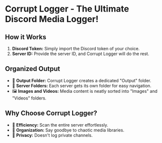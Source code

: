 # Corrupt Logger - The Ultimate Discord Media Logger!

## How it Works
1. **Discord Token:** Simply import the Discord token of your choice.
2. **Server ID:** Provide the server ID, and Corrupt Logger will do the rest.

## Organized Output
- 📁 **Output Folder:** Corrupt Logger creates a dedicated "Output" folder.
- 📂 **Server Folders:** Each server gets its own folder for easy navigation.
- 🖼️ **Images and Videos:** Media content is neatly sorted into "Images" and "Videos" folders.

## Why Choose Corrupt Logger?
- 🚀 **Efficiency:** Scan the entire server effortlessly.
- 📂 **Organization:** Say goodbye to chaotic media libraries.
- 🔐 **Privacy:** Doesn't log private channels.
